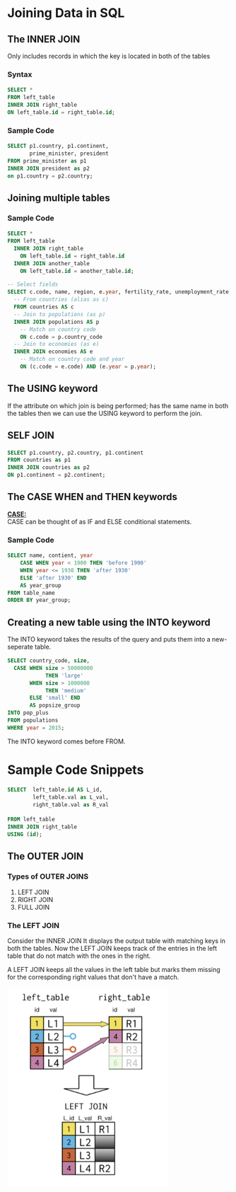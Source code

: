 # Joining Data in SQL

## The INNER JOIN 

Only includes records in which the key is located in both of the tables

### Syntax

```SQL
SELECT *
FROM left_table
INNER JOIN right_table
ON left_table.id = right_table.id;
```

### Sample Code

```SQL
SELECT p1.country, p1.continent, 
       prime_minister, president
FROM prime_minister as p1
INNER JOIN president as p2
on p1.country = p2.country;
```

## Joining multiple tables 

### Sample Code

```SQL
SELECT *
FROM left_table
  INNER JOIN right_table
    ON left_table.id = right_table.id
  INNER JOIN another_table
    ON left_table.id = another_table.id;
```

```SQL
-- Select fields
SELECT c.code, name, region, e.year, fertility_rate, unemployment_rate
  -- From countries (alias as c)
  FROM countries AS c
  -- Join to populations (as p)
  INNER JOIN populations AS p
    -- Match on country code
    ON c.code = p.country_code
  -- Join to economies (as e)
  INNER JOIN economies AS e
    -- Match on country code and year
    ON (c.code = e.code) AND (e.year = p.year);
```

## The USING keyword

If the attribute on which join is being performed; has the same name in both the tables then we can use the USING keyword to perform the join.

## SELF JOIN

```SQL
SELECT p1.country, p2.country, p1.continent
FROM countries as p1
INNER JOIN countries as p2
ON p1.continent = p2.continent;
```

## The CASE WHEN and THEN keywords

<b><u>CASE:</u></b><br>
CASE can be thought of as IF and ELSE conditional statements.

### Sample Code

```SQL
SELECT name, contient, year
    CASE WHEN year < 1900 THEN 'before 1900'
    WHEN year <= 1930 THEN 'after 1930'
    ELSE 'after 1930' END
    AS year_group
FROM table_name
ORDER BY year_group;
```

## Creating a new table using the INTO keyword

The INTO keyword takes the results of the query and puts them into a new-seperate table.
```SQL
SELECT country_code, size,
  CASE WHEN size > 50000000
            THEN 'large'
       WHEN size > 1000000
            THEN 'medium'
       ELSE 'small' END
       AS popsize_group
INTO pop_plus       
FROM populations
WHERE year = 2015;
```

The INTO keyword comes before FROM.

# Sample Code Snippets

```SQL
SELECT  left_table.id AS L_id,
        left_table.val as L_val,
        right_table.val as R_val

FROM left_table
INNER JOIN right_table
USING (id);
```

## The OUTER JOIN

### Types of OUTER JOINS

1. LEFT JOIN
2. RIGHT JOIN
3. FULL JOIN

### The LEFT JOIN

Consider the INNER JOIN 
It displays the output table with matching keys in both the tables.
Now the LEFT JOIN keeps track of the entries in the left table that do not match with the ones in the right.

A LEFT JOIN keeps all the values in the left table but marks them missing for the corresponding right values that don't have a match.

![image](Images/Left_Join.png)

       

